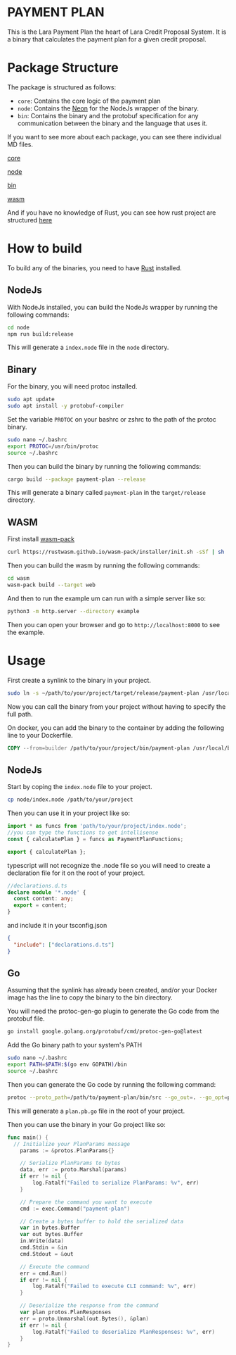 # PAYMENT PLAN
This is the Lara Payment Plan the heart of Lara Credit Proposal System. It is a binary that calculates the payment plan for a given credit proposal.

# Package Structure
The package is structured as follows:
- `core`: Contains the core logic of the payment plan
- `node`: Contains the [Neon](https://neon-rs.dev) for the NodeJs wrapper of the binary.
- `bin`: Contains the binary and the protobuf specification for any communication between the binary and the language that uses it.

If you want to see more about each package, you can see there individual MD files.

[core](docs/core.md)

[node](docs/node.md)

[bin](docs/bin.md)

[wasm](docs/wasm.md)

And if you have no knowledge of Rust, you can see how rust project are structured [here](docs/rust.md)


# How to build

To build any of the binaries, you need to have [Rust](https://www.rust-lang.org/tools/install) installed.

## NodeJs

With NodeJs installed, you can build the NodeJs wrapper by running the following commands:

```bash
cd node
npm run build:release
```

This will generate a `index.node` file in the `node` directory.

## Binary

For the binary, you will need protoc installed.

```bash	
sudo apt update
sudo apt install -y protobuf-compiler
```

Set the variable `PROTOC` on your bashrc or zshrc to the path of the protoc binary.

```bash
sudo nano ~/.bashrc
export PROTOC=/usr/bin/protoc
source ~/.bashrc
```

Then you can build the binary by running the following commands:

```bash
cargo build --package payment-plan --release
```

This will generate a binary called `payment-plan` in the `target/release` directory.

## WASM

First install [wasm-pack](https://github.com/rustwasm/wasm-pack?tab=readme-ov-file)

```bash
curl https://rustwasm.github.io/wasm-pack/installer/init.sh -sSf | sh
```

Then you can build the wasm by running the following commands:

```bash
cd wasm
wasm-pack build --target web  
```

And then to run the example um can run with a simple server like so:

```bash
python3 -m http.server --directory example
```

Then you can open your browser and go to `http://localhost:8000` to see the example.

# Usage
First create a synlink to the binary in your project.

```bash
sudo ln -s ~/path/to/your/project/target/release/payment-plan /usr/local/bin/payment-plan
```
Now you can call the binary from your project without having to specify the full path.

On docker, you can add the binary to the container by adding the following line to your Dockerfile.

```Dockerfile
COPY --from=builder /path/to/your/project/bin/payment-plan /usr/local/bin/payment-plan
```

## NodeJs

Start by coping the `index.node` file to your project.

```bash
cp node/index.node /path/to/your/project
```

Then you can use it in your project like so:

```typescript
import * as funcs from 'path/to/your/project/index.node';
//you can type the functions to get intellisense
const { calculatePlan } = funcs as PaymentPlanFunctions; 

export { calculatePlan };
```

typescript will not recognize the .node file so you will need to create a declaration file for it on the root of your project.

```typescript
//declarations.d.ts
declare module '*.node' {
  const content: any;
  export = content;
}
```

and include it in your tsconfig.json

```json
{
  "include": ["declarations.d.ts"]
}
```

## Go
Assuming that the synlink has already been created, and/or your Docker image has the line to copy the binary to the bin directory.

You will need the protoc-gen-go plugin to generate the Go code from the protobuf file.

```bash
go install google.golang.org/protobuf/cmd/protoc-gen-go@latest
```
Add the Go binary path to your system's PATH

```bash
sudo nano ~/.bashrc
export PATH=$PATH:$(go env GOPATH)/bin
source ~/.bashrc
```

Then you can generate the Go code by running the following command:

```bash
protoc --proto_path=/path/to/payment-plan/bin/src --go_out=. --go_opt=paths=source_relative protos/plan.proto
```

This will generate a `plan.pb.go` file in the root of your project.

Then you can use the binary in your Go project like so:

```go
func main() {
  // Initialize your PlanParams message
	params := &protos.PlanParams{}

	// Serialize PlanParams to bytes
	data, err := proto.Marshal(params)
	if err != nil {
		log.Fatalf("Failed to serialize PlanParams: %v", err)
	}

	// Prepare the command you want to execute
	cmd := exec.Command("payment-plan") 

	// Create a bytes buffer to hold the serialized data
	var in bytes.Buffer
	var out bytes.Buffer
	in.Write(data)
	cmd.Stdin = &in
	cmd.Stdout = &out

	// Execute the command
	err = cmd.Run()
	if err != nil {
		log.Fatalf("Failed to execute CLI command: %v", err)
	}

	// Deserialize the response from the command
	var plan protos.PlanResponses
	err = proto.Unmarshal(out.Bytes(), &plan)
	if err != nil {
		log.Fatalf("Failed to deserialize PlanResponses: %v", err)
	}
}

